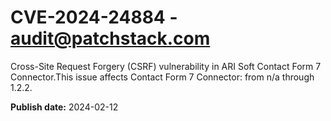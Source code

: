 # CVE-2024-24884 - audit@patchstack.com

Cross-Site Request Forgery (CSRF) vulnerability in ARI Soft Contact Form 7 Connector.This issue affects Contact Form 7 Connector: from n/a through 1.2.2.



**Publish date:** 2024-02-12
